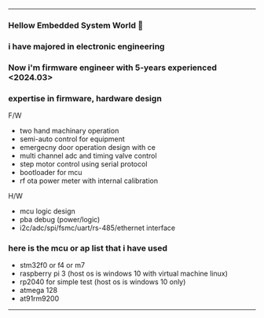 --------------------------------------------------------------------
### Hellow Embedded System World 👋

### i have majored in electronic engineering

### Now i'm firmware engineer with 5-years experienced <2024.03>

### expertise in firmware, hardware design
F/W
- two hand machinary operation
- semi-auto control for equipment 
- emergecny door operation design with ce
- multi channel adc and timing valve control
- step motor control using serial protocol
- bootloader for mcu
- rf ota power meter with internal calibration

H/W
- mcu logic design
- pba debug (power/logic)
- i2c/adc/spi/fsmc/uart/rs-485/ethernet interface

### here is the mcu or ap list that i have used
- stm32f0 or f4 or m7
- raspberry pi 3 (host os is windows 10 with virtual machine linux)
- rp2040 for simple test (host os is windows 10 only)
- atmega 128
- at91rm9200
--------------------------------------------------------------------

<!--
**KpuFish/KpuFish** is a ✨ _special_ ✨ repository because its `README.md` (this file) appears on your GitHub profile.

Here are some ideas to get you started:

- 🔭 I’m currently working on ...
- 🌱 I’m currently learning ...
- 👯 I’m looking to collaborate on ...
- 🤔 I’m looking for help with ...
- 💬 Ask me about ...
- 📫 How to reach me: ...
- 😄 Pronouns: ...
- ⚡ Fun fact: ...
--> 
